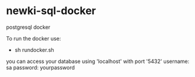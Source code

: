 # newki-sql-docker
postgresql docker

To run the docker use:

- sh rundocker.sh

you can access your database using 'localhost' with port '5432' 
username: sa
password: yourpassword